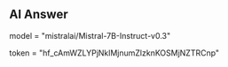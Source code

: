 ## AI Answer

model = "mistralai/Mistral-7B-Instruct-v0.3"

token = "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"
